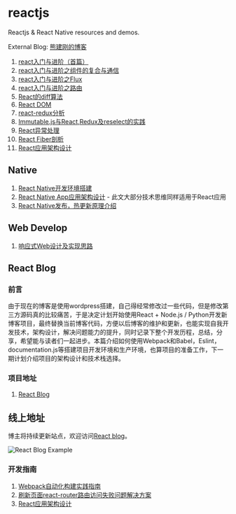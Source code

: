# reactjs
Reactjs & React Native resources and demos.

External Blog: [熊建刚的博客](http://blog.codingplayboy.com)

1. [react入门与进阶（首篇）](https://github.com/codingplayboy/reactjs/blob/master/react_learn.md)
2. [react入门与进阶之组件的复合与通信](https://github.com/codingplayboy/reactjs/blob/master/react_learn02.md)
3. [react入门与进阶之Flux](https://github.com/codingplayboy/reactjs/blob/master/react_learn03.md)
4. [react入门与进阶之路由](https://github.com/codingplayboy/reactjs/blob/master/react_router.md)
5. [React的diff算法](https://github.com/codingplayboy/reactjs/blob/master/react_diff.md)
6. [React DOM](https://github.com/codingplayboy/reactjs/blob/master/react_dom.md)
7. [react-redux分析](https://github.com/codingplayboy/reactjs/blob/master/react-redux.md)
8. [Immutable.js与React,Redux及reselect的实践](https://github.com/codingplayboy/reactjs/blob/master/immutable-redux-react.md)
9. [React异常处理](https://github.com/codingplayboy/reactjs/blob/master/react-error-handle.md)
10. [React Fiber剖析](https://github.com/codingplayboy/reactjs/blob/master/react-fiber.md)
11. [React应用架构设计](https://github.com/codingplayboy/reactjs/blob/master/react-app-structure.md)



##  Native

1. [React Native开发环境搭建](https://github.com/codingplayboy/reactjs/blob/master/react-native-install.md)
2. [React Native App应用架构设计](https://github.com/codingplayboy/reactjs/blob/master/react-native-app-structure.md) - 此文大部分技术思维同样适用于React应用
3. [React Native发布，热更新原理介绍](https://github.com/codingplayboy/reactjs/blob/master/rn-publish-up.md)


## Web Develop

1. [响应式Web设计及实现思路](https://github.com/codingplayboy/reactjs/blob/master/responsive-ui.md)

## React Blog

### 前言

由于现在的博客是使用wordpress搭建，自己得经常修改过一些代码，但是修改第三方源码真的比较痛苦，于是决定计划开始使用React + Node.js / Python开发新博客项目，最终替换当前博客代码，方便以后博客的维护和更新，也能实现自我开发技术，架构设计，解决问题能力的提升，同时记录下整个开发历程，总结，分享，希望能与读者们一起进步。本篇介绍如何使用Webpack和Babel，Eslint，documentation.js等搭建项目开发环境和生产环境，也算项目的准备工作，下一期计划介绍项目的架构设计和技术栈选择。

### 项目地址

1. [React Blog](https://github.com/codingplayboy/react-blog)

## 线上地址

博主将持续更新站点，欢迎访问[React blog](http://react.codingplayboy.com)。

![React Blog Example](http://blog.codingplayboy.com/wp-content/uploads/2018/01/react-blog-example-1.png)

### 开发指南

1.  [Webpack自动化构建实践指南](https://github.com/codingplayboy/react-blog/blob/master/docs/initWebpack.md)
2.  [刷新页面react-router路由访问失败问题解决方案](https://github.com/codingplayboy/react-blog/blob/master/docs/webpack-dev-server-reflush-404.md)
3.  [React应用架构设计](https://github.com/codingplayboy/react-blog/blob/master/docs/react-app-structure.md)


